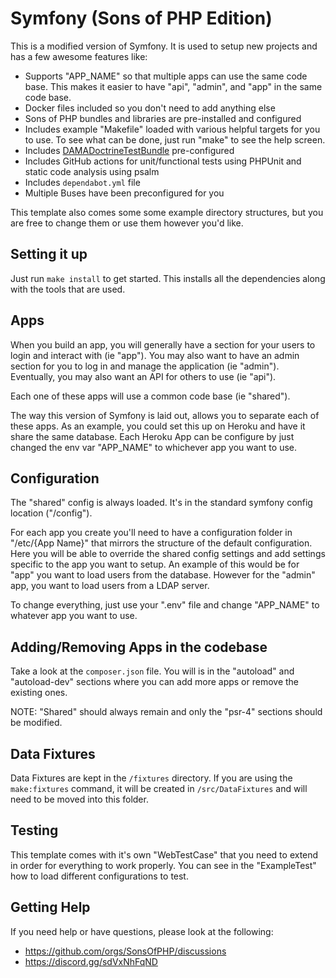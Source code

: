 Symfony (Sons of PHP Edition)
=============================

This is a modified version of Symfony. It is used to setup new projects and
has a few awesome features like:

- Supports "APP_NAME" so that multiple apps can use the same code base. This
  makes it easier to have "api", "admin", and "app" in the same code base.
- Docker files included so you don't need to add anything else
- Sons of PHP bundles and libraries are pre-installed and configured
- Includes example "Makefile" loaded with various helpful targets for you to
  use. To see what can be done, just run "make" to see the help screen.
- Includes [DAMADoctrineTestBundle](https://github.com/dmaicher/doctrine-test-bundle) pre-configured
- Includes GitHub actions for unit/functional tests using PHPUnit and static code analysis
  using psalm
- Includes `dependabot.yml` file
- Multiple Buses have been preconfigured for you

This template also comes some some example directory structures, but you are
free to change them or use them however you'd like.

## Setting it up

Just run `make install` to get started. This installs all the dependencies along
with the tools that are used.

## Apps

When you build an app, you will generally have a section for your users to login
and interact with (ie "app"). You may also want to have an admin section for you
to log in and manage the application (ie "admin"). Eventually, you may also want
an API for others to use (ie "api").

Each one of these apps will use a common code base (ie "shared").

The way this version of Symfony is laid out, allows you to separate each of
these apps. As an example, you could set this up on Heroku and have it share the
same database. Each Heroku App can be configure by just changed the env var
"APP_NAME" to whichever app you want to use.

## Configuration

The "shared" config is always loaded. It's in the standard symfony config
location ("/config").

For each app you create you'll need to have a configuration folder in "/etc/{App
Name}" that mirrors the structure of the default configuration. Here you will be
able to override the shared config settings and add settings specific to the
app you want to setup. An example of this would be for "app" you want to load
users from the database. However for the "admin" app, you want to load users
from a LDAP server.

To change everything, just use your ".env" file and change "APP_NAME" to
whatever app you want to use.

## Adding/Removing Apps in the codebase

Take a look at the `composer.json` file. You will is in the "autoload" and
"autoload-dev" sections where you can add more apps or remove the existing ones.

NOTE: "Shared" should always remain and only the "psr-4" sections should be
modified.

## Data Fixtures

Data Fixtures are kept in the `/fixtures` directory. If you are using the
`make:fixtures` command, it will be created in `/src/DataFixtures` and will need
to be moved into this folder.

## Testing

This template comes with it's own "WebTestCase" that you need to extend in order
for everything to work properly. You can see in the "ExampleTest" how to load
different configurations to test.

## Getting Help

If you need help or have questions, please look at the following:

* https://github.com/orgs/SonsOfPHP/discussions
* https://discord.gg/sdVxNhFqND
